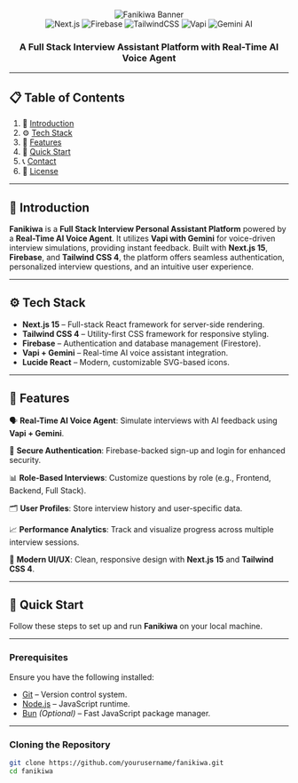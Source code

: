 <div align="center">
  <br />
  <img src="/assets/images/fanikiwa-banner.png" alt="Fanikiwa Banner" />
  <br />
  <div>
    <img src="https://img.shields.io/badge/-Next.js-black?style=for-the-badge&logo=nextdotjs&logoColor=white" alt="Next.js" />
    <img src="https://img.shields.io/badge/-Firebase-black?style=for-the-badge&logo=firebase&logoColor=FFCA28" alt="Firebase" />
    <img src="https://img.shields.io/badge/-Tailwind_CSS-black?style=for-the-badge&logo=tailwindcss&logoColor=06B6D4" alt="TailwindCSS" />
    <img src="https://img.shields.io/badge/-Vapi-black?style=for-the-badge&logoColor=white&color=8A2BE2" alt="Vapi" />
    <img src="https://img.shields.io/badge/-Gemini-black?style=for-the-badge&logoColor=white&color=0A9396" alt="Gemini AI" />
  </div>
  <h3 align="center">A Full Stack Interview Assistant Platform with Real-Time AI Voice Agent</h3>
</div>

---

## 📋 <a name="table">Table of Contents</a>

1. 🤖 [Introduction](#introduction)  
2. ⚙️ [Tech Stack](#tech-stack)  
3. 🔋 [Features](#features)  
4. 🤸 [Quick Start](#quick-start)  
5. 📞 [Contact](#contact)  
6. 📜 [License](#license)  

---

## <a name="introduction">🤖 Introduction</a>

**Fanikiwa** is a **Full Stack Interview Personal Assistant Platform** powered by a **Real-Time AI Voice Agent**. It utilizes **Vapi with Gemini** for voice-driven interview simulations, providing instant feedback. Built with **Next.js 15**, **Firebase**, and **Tailwind CSS 4**, the platform offers seamless authentication, personalized interview questions, and an intuitive user experience.

---

## <a name="tech-stack">⚙️ Tech Stack</a>

- **Next.js 15** – Full-stack React framework for server-side rendering.  
- **Tailwind CSS 4** – Utility-first CSS framework for responsive styling.  
- **Firebase** – Authentication and database management (Firestore).  
- **Vapi + Gemini** – Real-time AI voice assistant integration.  
- **Lucide React** – Modern, customizable SVG-based icons.  

---

## <a name="features">🔋 Features</a>

🗣️ **Real-Time AI Voice Agent**: Simulate interviews with AI feedback using **Vapi + Gemini**.  

🔐 **Secure Authentication**: Firebase-backed sign-up and login for enhanced security.  

📊 **Role-Based Interviews**: Customize questions by role (e.g., Frontend, Backend, Full Stack).  

🗂️ **User Profiles**: Store interview history and user-specific data.  

📈 **Performance Analytics**: Track and visualize progress across multiple interview sessions.  

🚀 **Modern UI/UX**: Clean, responsive design with **Next.js 15** and **Tailwind CSS 4**.  

---

## <a name="quick-start">🤸 Quick Start</a>

Follow these steps to set up and run **Fanikiwa** on your local machine.

---

### **Prerequisites**

Ensure you have the following installed:

- [Git](https://git-scm.com/) – Version control system.  
- [Node.js](https://nodejs.org/en) – JavaScript runtime.  
- [Bun](https://bun.sh/) *(Optional)* – Fast JavaScript package manager.  

---

### **Cloning the Repository**

```bash
git clone https://github.com/yourusername/fanikiwa.git
cd fanikiwa
